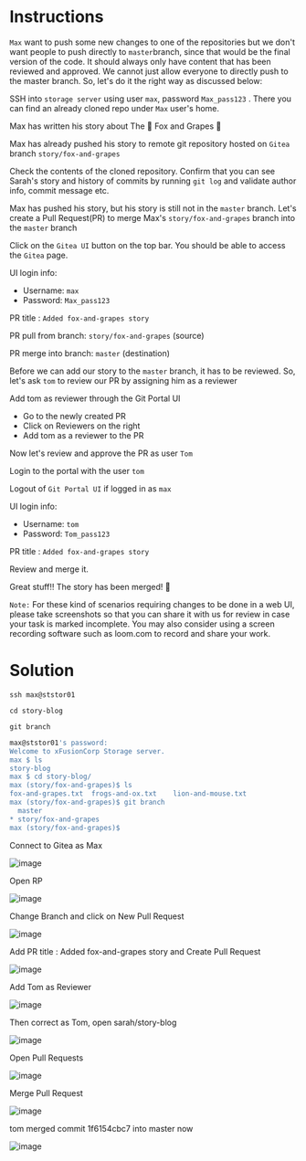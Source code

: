 # Instructions

`Max` want to push some new changes to one of the repositories but we don't want people to push directly to `master`branch, since that would be the final version of the code. It should always only have content that has been reviewed and approved. We cannot just allow everyone to directly push to the master branch. So, let's do it the right way as discussed below:

SSH into `storage server` using user `max`, password `Max_pass123` .  There you can find an already cloned repo under `Max` user's home.

Max has written his story about The 🦊 Fox and Grapes 🍇

Max has already pushed his story to remote git repository hosted on `Gitea` branch `story/fox-and-grapes`

Check the contents of the cloned repository. Confirm that you can see Sarah's story and history of commits by running `git log` and validate author info, commit message etc.

Max has pushed his story, but his story is still not in the `master` branch. Let's create a Pull Request(PR) to merge Max's `story/fox-and-grapes` branch into the `master` branch

Click on the `Gitea UI` button on the top bar. You should be able to access the `Gitea` page.

UI login info:

- Username: `max`
- Password: `Max_pass123`

PR title : `Added fox-and-grapes story`

PR pull from branch: `story/fox-and-grapes` (source)

PR merge into branch: `master` (destination)

Before we can add our story to the `master` branch, it has to be reviewed. So, let's ask `tom` to review our PR by assigning him as a reviewer

Add tom as reviewer through the Git Portal UI

- Go to the newly created PR
- Click on Reviewers on the right
- Add tom as a reviewer to the PR

Now let's review and approve the PR as user `Tom`

Login to the portal with the user `tom`

Logout of `Git Portal UI` if logged in as `max`

UI login info:

- Username: `tom`
- Password: `Tom_pass123`

PR title : `Added fox-and-grapes story`

Review and merge it.

Great stuff!! The story has been merged! 👏

`Note:` For these kind of scenarios requiring changes to be done in a web UI, please take screenshots so that you can share it with us for review in case your task is marked incomplete. You may also consider using a screen recording software such as loom.com to record and share your work.


# Solution

`ssh max@ststor01`

`cd story-blog`

`git branch`

```bash
max@ststor01's password: 
Welcome to xFusionCorp Storage server.
max $ ls
story-blog
max $ cd story-blog/
max (story/fox-and-grapes)$ ls
fox-and-grapes.txt  frogs-and-ox.txt    lion-and-mouse.txt
max (story/fox-and-grapes)$ git branch
  master
* story/fox-and-grapes
max (story/fox-and-grapes)$
```

Connect to Gitea as Max


![image](https://github.com/janaom/KodeKloud-Engineer-2.0/assets/83917694/b5673df9-d822-4c74-bc44-73a7afcc806e)

Open RP

![image](https://github.com/janaom/KodeKloud-Engineer-2.0/assets/83917694/f19d8662-eba6-4763-bf58-0a414a3e41ad)

Change Branch and click on New Pull Request

![image](https://github.com/janaom/KodeKloud-Engineer-2.0/assets/83917694/22fbc0d5-e2e1-4e60-877d-a93b1de985f6)

Add PR title : Added fox-and-grapes story and Create Pull Request

![image](https://github.com/janaom/KodeKloud-Engineer-2.0/assets/83917694/3824fc1b-f369-482b-b268-822fd76c3798)

Add Tom as Reviewer

![image](https://github.com/janaom/KodeKloud-Engineer-2.0/assets/83917694/c1991c02-80a0-4e1c-8334-22c9205dd790)

Then correct as Tom, open sarah/story-blog

![image](https://github.com/janaom/KodeKloud-Engineer-2.0/assets/83917694/65025071-da99-481e-8561-8a30be205f38)

Open Pull Requests

![image](https://github.com/janaom/KodeKloud-Engineer-2.0/assets/83917694/d8ebb1cf-7723-4c97-a609-3be244b2767e)

Merge Pull Request

![image](https://github.com/janaom/KodeKloud-Engineer-2.0/assets/83917694/01eef773-cbf1-4f84-a7b9-7918d0aebe54)

tom merged commit 1f6154cbc7 into master now

![image](https://github.com/janaom/KodeKloud-Engineer-2.0/assets/83917694/0455c560-dccf-46cd-ab36-41ce67ee348f)








